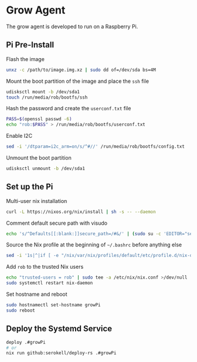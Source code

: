 # Grow Agent

The grow agent is developed to run on a Raspberry Pi.

## Pi Pre-Install

Flash the image

```bash
unxz -c /path/to/image.img.xz | sudo dd of=/dev/sda bs=4M
```

Mount the boot partition of the image and place the `ssh` file

```bash
udisksctl mount -b /dev/sda1
touch /run/media/rob/bootfs/ssh
```

Hash the password and create the `userconf.txt` file

```bash
PASS=$(openssl passwd -6)
echo "rob:$PASS" > /run/media/rob/bootfs/userconf.txt
```

Enable I2C

```bash
sed -i '/dtparam=i2c_arm=on/s/^#//' /run/media/rob/bootfs/config.txt
```

Unmount the boot partition

```bash
udisksctl unmount -b /dev/sda1
```

## Set up the Pi

Multi-user nix installation

```bash
curl -L https://nixos.org/nix/install | sh -s -- --daemon
```

Comment default secure path with visudo

```bash
echo 's/^Defaults[[:blank:]]secure_path=/#&/' | (sudo su -c 'EDITOR="sed -f- -ie" visudo')
```

Source the Nix profile at the beginning of `~/.bashrc` before anything else

```bash
sed -i '1s|^|if [ -e "/nix/var/nix/profiles/default/etc/profile.d/nix-daemon.sh" ]; then\n    . "/nix/var/nix/profiles/default/etc/profile.d/nix-daemon.sh"\nfi\n|' ~/.bashrc
```

Add `rob` to the trusted Nix users

```bash
echo "trusted-users = rob" | sudo tee -a /etc/nix/nix.conf >/dev/null
sudo systemctl restart nix-daemon
```

Set hostname and reboot

```bash
sudo hostnamectl set-hostname growPi
sudo reboot
```

## Deploy the Systemd Service

```bash
deploy .#growPi
# or
nix run github:serokell/deploy-rs .#growPi
```
